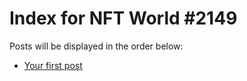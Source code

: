 # Index for NFT World #2149
Posts will be displayed in the order below:

- [Your first post](./001-first.md)

